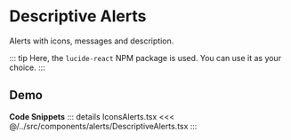 # Descriptive Alerts

Alerts with icons, messages and description.

::: tip
Here, the `lucide-react` NPM package is used. You can use it as your choice.
:::

## Demo

<div ref="el" />

<script setup>
import { createElement } from 'react'
import { createRoot } from 'react-dom/client'
import { ref, onMounted } from 'vue'
import DescriptiveAlerts from '../../../src/components/alerts/DescriptiveAlerts.tsx'

const el = ref()

onMounted(() => {
   const root = createRoot(el.value)
   root.render(createElement(DescriptiveAlerts, {}, null))
})
</script>

**Code Snippets**
::: details IconsAlerts.tsx
<<< @/../src/components/alerts/DescriptiveAlerts.tsx
:::

